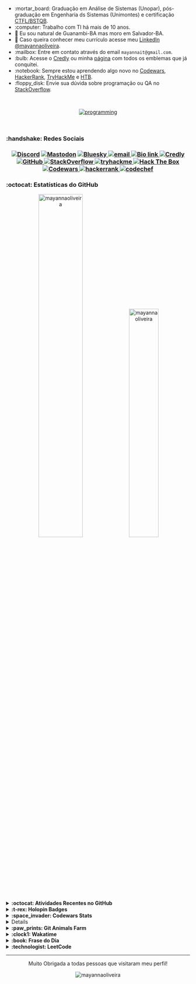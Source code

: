 <!-- INTRODUÇÃO -->
<ul>
<li> :mortar_board: Graduação em Análise de Sistemas (Unopar), pós-graduação em Engenharia ds Sistemas (Unimontes) e certificação <a href="https://bcr.bstqb.org.br/cert?field_certificado_numero_value=&amp;field_certificado_nome_value=Mayanna+Silva+Oliveira">CTFL/BSTQB</a>.</li>
<li> :computer: Trabalho com TI há mais de 10 anos.</li>
<li>📍 Eu sou natural de Guanambi-BA mas moro em Salvador-BA.</li>
<li>📎 Caso queira conhecer meu currículo acesse meu <a href="https://www.linkedin.com/in/mayannaoliveira/">LinkedIn @mayannaoliveira</a>.</li>
<li> :mailbox: Entre em contato através do email <code>mayannait@gmail.com</code>.</li>
<li> :bulb: Acesse o <a href="https://www.credly.com/users/mayannaoliveira">Credly</a> ou minha <a href="credly-badges.md">página</a> com todos os emblemas que já conquitei.</li>
<li> :notebook: Sempre estou aprendendo algo novo no <a href="https://www.codewars.com/users/mayannaoliveira">Codewars</a>, <a href="https://www.hackerrank.com/profile/mayannait">HackerRank</a>, <a href="https://tryhackme.com/p/mayannait">TryHackMe</a> e <a href="https://www.hackthebox.com/">HTB</a>.</li>
<li> :floppy_disk: Envie sua dúvida sobre programação ou QA no <a href="https://stackoverflow.com/users/16884312/mayanna">StackOverflow</a>.</li>
</ul>

</br>

<!-- SKILLS EM PROGRAMAÇÃO -->
<p align="center">
<a href="">
<img alt="programming" src="https://skillicons.dev/icons?i=python,django,go,ruby,r,matlab,html,css,javascript,mongodb,postgres,mysql,cassandra,selenium,cypress,postman,linux,ubuntu,kali,bash,vscodium,npm,yarn,git&perline=8"/>
</a>
</p>
</br>

<!-- REDES SOCIAIS -->
<h3> :handshake: Redes Sociais <h3>

<p align="center">
<!-- Discord  -->
<a href="https://discordapp.com/users/728043170226503721">
<img alt="Discord" src="https://img.shields.io/badge/Discord-%235865F2.svg?style=flat&logo=discord&logoColor=white"/>
</a>
<!-- Mastodon -->
​ <a href="https://mastodon.social/@mayannaoliveira">
<img alt="Mastodon" src="https://img.shields.io/badge/Mastodon-6364FF.svg?style=flat&logo=Mastodon&logoColor=white"/>
</a> 
<!-- Bluesky -->
​ <a href="https://bsky.app/profile/mayannaoliveira.bsky.social">
<img alt="Bluesky" src="https://img.shields.io/badge/Bluesky-0285FF.svg?style=flat&logo=Bluesky&logoColor=white"/>
</a>
<!-- Email -->
<a href=mailto:mayannait@gmail.com>
<img alt="email" src="https://img.shields.io/badge/Gmail-EA4335.svg?style=flat&logo=Gmail&logoColor=white"/>
</a>
<!-- Bio link-->
<a href="https://bio.link/mayanna">
<img alt="Bio link" src="https://img.shields.io/badge/Bio%20Link-000000.svg?style=flat&logo=Bio-Link&logoColor=white"/>
</a>
<!-- Credly -->
<a href="https://www.credly.com/users/mayannaoliveira/">
<img alt="Credly" src="https://img.shields.io/badge/Credly-FF6B00.svg?style=flat&logo=Credly&logoColor=white"/>
</a>
<!-- GitHub -->
<a href="https://github.com/mayannaoliveira">
<img alt="GitHub" src="https://img.shields.io/badge/GitHub-181717.svg?style=flat&logo=GitHub&logoColor=white"/>
</a>
<!-- Stackoverflow -->
<a href="https://stackoverflow.com/users/16884312/mayanna">
<img alt="StackOverflow" src="https://img.shields.io/badge/Stack%20Overflow-F58025.svg?style=flat&logo=Stack-Overflow&logoColor=white"/>
</a>
<!-- TryHackMe -->
<a href="https://tryhackme.com/p/mayannait">
<img src="https://img.shields.io/badge/TryHackMe-212C42?style=flat&logo=tryhackme&logoColor=white&link=https://tryhackme.com/p/mayannait" alt="tryhackme" />
</a> 
<!-- Hackthebox -->
<a href="https://academy.hackthebox.com/">
<img src="https://img.shields.io/badge/Hack%20The%20Box-9FEF00?style=flat&logo=HackTheBox&logoColor=white&link=https://academy.hackthebox.com/" alt="Hack The Box"/>
</a>
<!-- Codewars -->
<a href="https://www.codewars.com/users/mayannaoliveira">
<img src="https://img.shields.io/badge/Codewars-B1361E?style=flat&logo=codewars&logoColor=white&link=https://www.codewars.com/users/mayannaoliveira" alt="Codewars"/>
</a>
<!-- Hackerrank -->
<a href="https://www.hackerrank.com/profile/mayannait">
<img alt="hackerrank" src="https://img.shields.io/badge/-Hackerrank-00EA64?style=flat&logo=HackerRank&logoColor=white"/>
</a>
<!-- CodeChef -->
<a href="https://www.codechef.com/users/tower_boat_88">
<img alt="codechef" src="https://img.shields.io/badge/CodeChef-5B4638.svg?style=flat&logo=CodeChef&logoColor=white"/>
</a>
</p>

<!-- Estatísticas do GitHub -->
<h3> :octocat: Estatísticas do GitHub </h3>

<!-- Awesome GitHub Stats -->
<div class="row" align="center">
<div class="column">
<img src="https://awesome-github-stats.azurewebsites.net/user-stats/mayannaoliveira?cardType=github&theme=dark&preferLogin=false" alt="mayannaoliveira" style="width:49%">
<img src="https://github-readme-stats.vercel.app/api/top-langs?username=mayannaoliveira&show_icons=true&theme=dark&locale=en&layout=compact" alt="mayannaoliveira" style="width:40%">
</div>
</div>

</br>

<!-- GRÁFICO DO GITHUB -->
<details close>
<summary> <b> :octocat: Atividades Recentes no GitHub </b> </summary>


<!--START_SECTION:activity-->
1. 💪 Opened PR [#1](https://github.com/xiaohuohumax/readme-widget-hub/pull/1) in [xiaohuohumax/readme-widget-hub](https://github.com/xiaohuohumax/readme-widget-hub)
2. 💪 Opened PR [#3](https://github.com/peanuts735/training-repository/pull/3) in [peanuts735/training-repository](https://github.com/peanuts735/training-repository)
<!--END_SECTION:activity--> 


<sub>:bar_chart: Para mais informações gráficas acesse minha página de [Atividades do GitHub](github-activity.md).</sub>
</details>

<!-- HOLOPIN -->
<details close>
<summary> <b> :t-rex: Holopin Badges </b> </summary>

​<a href="https://holopin.io/@mayannaoliveira">
<img alt="holopin" src="https://holopin.me/mayannaoliveira" />
</a>
</details>

<!-- CODEWARS -->
<details close>
<summary> <b> :space_invader: Codewars Stats</b> </summary>

<p align="center">
​<a href="https://www.codewars.com/users/mayannaoliveira">
<img alt="codewars" src="https://github.r2v.ch/codewars?user=mayannaoliveira&name=true&top_languages=true&stroke=white&theme=default"/>
  </br>
<img alt="codewars" src="https://www.codewars.com/users/mayannaoliveira/badges/large"/>
</p>
</details>

<!-- DUOLINGO  -->
<details close>
<summary> <b> :bird: Duolingo Stats</b> </summary>

<div align="center">
<a href="https://www.duolingo.com/profile/mayannait">
<img alt="duolingo" src="https://github-duolingo-widget.onrender.com/api/duolingo-badge?username=mayannait&darkMode=true" width="350"/>
</br>
<img alt="duolingo" src="https://duolingo-stats-card.vercel.app/api?username=mayannait&theme=onedark" width="350"/>
</a>
<!--START_SECTION:duolingoStats-->
<!--END_SECTION:duolingoStats-->

</div>
</details>

<!-- GIT ANIMALS -->
<details close>
<summary> <b> :paw_prints: Git Animals Farm</b> </summary>

<div align="center">
<a href="https://www.gitanimals.org/en_US?utm_medium=image&utm_source=mayannaoliveira&utm_content=farm">
<img src="https://render.gitanimals.org/farms/mayannaoliveira" width="600" height="300" alt="git-animals"/>
</a>
</div>
</details>

<!-- WAKATIME -->
<details close>
<summary> <b> :clock1: Wakatime </b> </summary>
<div align="center">

<a href="https://wakatime.com/@mayannaoliveira">
<img src="https://github-readme-stats.vercel.app/api/wakatime?username=mayannaoliveira&theme=dracula&layout=compact" alt="wakatime"/>
</a>

<!--START_SECTION:waka-->
<!--END_SECTION:waka-->

</div>
</details>

<!-- QUOTES https://github.com/PiyushSuthar/github-readme-quotes -->
<details close>
<summary> <b> :book: Frase do Dia </b> </summary>
<div align="center">
<a href="https://quotes-github-readme.vercel.app/api?theme=nord&type=horizontal&border=true">
<img src="https://quotes-github-readme.vercel.app/api?theme=nord&type=horizontal&border=true" alt="quotes"/>
</a>
</div>
</details>

<!-- LEETCODE -->
<details close>
<summary> <b> :technologist: LeetCode </b> </summary>
<div align="center">
<!-- LEETCODE https://github.com/songquanpeng/stats-cards --->
<img src="https://stats.justsong.cn/api/leetcode?username=mayannait&cn=true&theme=dark" alt="LeetCode">
</br>
<!-- LEETCODE https://github.com/JacobLinCool/LeetCode-Stats-Card --->
<img src="https://leetcard.jacoblin.cool/mayannait?ext=activity" alt="LeetCode">
</br>
<!-- LEETCODE https://github.com/KevzPeter/Leetcode-Badge-Showcase -->
<img src="https://leetcode-badge-showcase.vercel.app/api?username=mayannait&theme=dracula&border=border&animated=true" alt="LeetCode">

<sup> :student: Projeto em andamento... </sup>
</div>
</details>

---


<p align="center"> Muito Obrigada a todas pessoas que visitaram meu perfil! 
</br>
<p align="center"> <img src="https://komarev.com/ghpvc/?username=mayannaoliveira&label=Visitas%20no%20Perfil&color=red&style=for-the-badge" alt="mayannaoliveira" /> </p>
